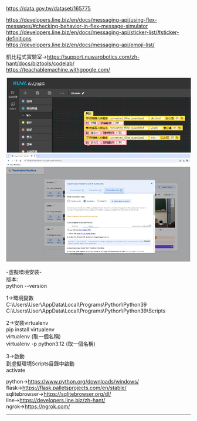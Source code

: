 https://data.gov.tw/dataset/165775  
  
https://developers.line.biz/en/docs/messaging-api/using-flex-messages/#checking-behavior-in-flex-message-simulator  
https://developers.line.biz/en/docs/messaging-api/sticker-list/#sticker-definitions  
https://developers.line.biz/en/docs/messaging-api/emoji-list/  


凱比程式實驗室->https://support.nuwarobotics.com/zh-hant/docs/biztools/codelab/  
https://teachablemachine.withgoogle.com/  
  
![image](do.jpg)  
![image](do01.jpg)  


-虛擬環境安裝-  
版本:  
python --version  
 
1->環境變數  
C:\Users\User\AppData\Local\Programs\Python\Python39  
C:\Users\User\AppData\Local\Programs\Python\Python39\Scripts  
  
2->安裝virtualenv  
pip install virtualenv  
virtualenv (取一個名稱)  
virtualenv -p python3.12 (取一個名稱)  
  
3->啟動  
到虛擬環境Scripts目錄中啟動  
activate  
  
python->https://www.python.org/downloads/windows/  
flask->https://flask.palletsprojects.com/en/stable/  
sqlitebrowser->https://sqlitebrowser.org/dl/  
line->https://developers.line.biz/zh-hant/  
ngrok->https://ngrok.com/  

------------------------------------------------------------------------------  
